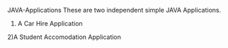 JAVA-Applications
These are two independent simple JAVA Applications.
1) A Car Hire Application


2)A Student Accomodation Application

